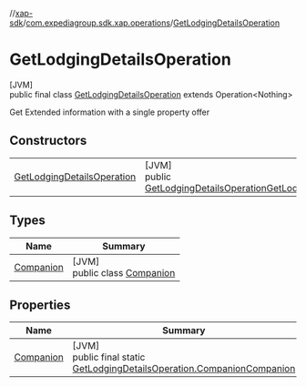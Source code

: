 //[xap-sdk](../../../index.md)/[com.expediagroup.sdk.xap.operations](../index.md)/[GetLodgingDetailsOperation](index.md)

# GetLodgingDetailsOperation

[JVM]\
public final class [GetLodgingDetailsOperation](index.md) extends Operation&lt;Nothing&gt;

Get Extended information with a single property offer

## Constructors

| | |
|---|---|
| [GetLodgingDetailsOperation](-get-lodging-details-operation.md) | [JVM]<br>public [GetLodgingDetailsOperation](index.md)[GetLodgingDetailsOperation](-get-lodging-details-operation.md)([GetLodgingDetailsOperationParams](../-get-lodging-details-operation-params/index.md)params) |

## Types

| Name | Summary |
|---|---|
| [Companion](-companion/index.md) | [JVM]<br>public class [Companion](-companion/index.md) |

## Properties

| Name | Summary |
|---|---|
| [Companion](index.md#-1607032347%2FProperties%2F699445674) | [JVM]<br>public final static [GetLodgingDetailsOperation.Companion](-companion/index.md)[Companion](index.md#-1607032347%2FProperties%2F699445674) |
